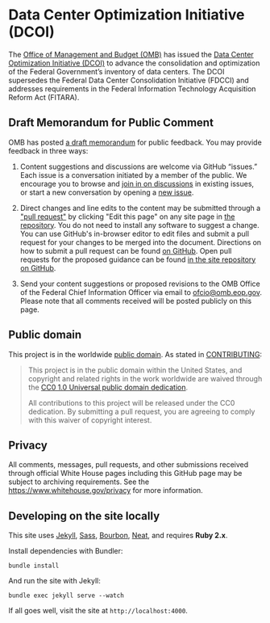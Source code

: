 # Data Center Optimization Initiative (DCOI)

The [Office of Management and Budget (OMB)](https://www.whitehouse.gov/omb/) has issued the [Data Center Optimization Initiative (DCOI)](https://www.whitehouse.gov/sites/default/files/omb/memoranda/2016/m_16_19_1.pdf) to advance the consolidation and optimization of the Federal Government’s inventory of data centers.  The DCOI supersedes the Federal Data Center Consolidation Initiative (FDCCI) and addresses requirements in the Federal Information Technology Acquisition Reform Act (FITARA).

## Draft Memorandum for Public Comment

OMB has posted [a draft memorandum](https://datacenters.cio.gov/policy/) for public feedback. You may provide feedback in three ways:

1. Content suggestions and discussions are welcome via GitHub “issues.” Each issue is a conversation initiated by a member of the public. We encourage you to browse and [join in on discussions](https://github.com/WhiteHouse/datacenters/issues) in existing issues, or start a new conversation by opening a [new issue](https://github.com/WhiteHouse/datacenters/issues/new).

2. Direct changes and line edits to the content may be submitted through a ["pull request"](https://help.github.com/articles/creating-a-pull-request) by clicking "Edit this page" on any site page in [the repository](https://github.com/WhiteHouse/datacenters/tree/gh-pages/pages/). You do not need to install any software to suggest a change. You can use GitHub's in-browser editor to edit files and submit a pull request for your changes to be merged into the document. Directions on how to submit a pull request can be found [on GitHub](https://help.github.com/articles/creating-a-pull-request). Open pull requests for the proposed guidance can be found [in the site repository on GitHub](https://github.com/WhiteHouse/datacenters/pulls).

3. Send your content suggestions or proposed revisions to the OMB Office of the Federal Chief Information Officer via email to [ofcio@omb.eop.gov](mailto:ofcio@omb.eop.gov). Please note that all comments received will be posted publicly on this page.

## Public domain

This project is in the worldwide [public domain](LICENSE.md). As stated in [CONTRIBUTING](CONTRIBUTING.md):

> This project is in the public domain within the United States, and copyright and related rights in the work worldwide are waived through the [CC0 1.0 Universal public domain dedication](https://creativecommons.org/publicdomain/zero/1.0/).
>
> All contributions to this project will be released under the CC0 dedication. By submitting a pull request, you are agreeing to comply with this waiver of copyright interest.

## Privacy

All comments, messages, pull requests, and other submissions received through official White House pages including this GitHub page may be subject to archiving requirements. See the https://www.whitehouse.gov/privacy for more information.

## Developing on the site locally

This site uses [Jekyll](http://jekyllrb.com), [Sass](http://sass-lang.com), [Bourbon](http://bourbon.io), [Neat](http://neat.bourbon.io), and requires **Ruby 2.x**.

Install dependencies with Bundler:

```
bundle install
```

And run the site with Jekyll:

```
bundle exec jekyll serve --watch
```

If all goes well, visit the site at `http://localhost:4000`.
